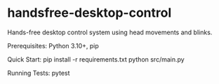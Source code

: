 # handsfree-desktop-control
Hands-free desktop control system using head movements and blinks.

Prerequisites: Python 3.10+, pip

Quick Start:
pip install -r requirements.txt
python src/main.py

Running Tests:
pytest
